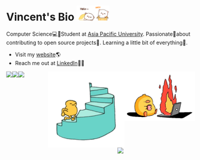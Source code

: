 # Vincent's Bio <img src="/assets/mochi-sleeping.gif" height="40px"/><img src="/assets/mochi-greeting.gif" height="40px">

<!-- Intro -->
Computer Science💻🧪Student at [Asia Pacific University](https://new.apu.edu.my/#).   Passionate💖about contributing to open source projects📂. Learning a little bit of everything🌝.

<img src="/assets/duck-fire.webp" align="right" height="133px" style="padding-top: 55px"/>

<!-- Contact -->
- Visit my [website](https://vincexodus.github.io/VincentChin/)🌎
- Reach me out at [LinkedIn](https://www.linkedin.com/in/vincentchin23/)🧑‍💼

<!-- Quotes -->
<a href="https://github.com/piyushsuthar/github-readme-quotes">
  <img align=left src="https://quotes-github-readme.vercel.app/api?type=horizontal&theme=black?&quote=Just%20start,%20you%20can%20never%20be%20ready"/>
</a>

<!-- Github Streaks -->
<a href="https://git.io/streak-stats">
  <img align=left src="https://streak-stats.demolab.com/?user=Vincexodus&theme=transparent&border_radius=10" style="padding-bottom: 20px;"/>
</a>

<img src="/assets/running.webp" align="right" height="204px"/>

<!-- Github Stats -->
<a href="https://github.com/Vincexodus/github-readme-stats">
  <img align=left src="https://github-readme-stats.vercel.app/api?username=Vincexodus&theme=transparent&show_icons=true&border_radius=10"/>
</a>

<!-- Most Used Languages -->
<a href="https://github.com/Vincexodus/github-readme-stats">
  <img align=right src="https://github-readme-stats.vercel.app/api/top-langs/?username=Vincexodus&theme=transparent&layout=compact&border_radius=7.5" width=41%//>
</a>


